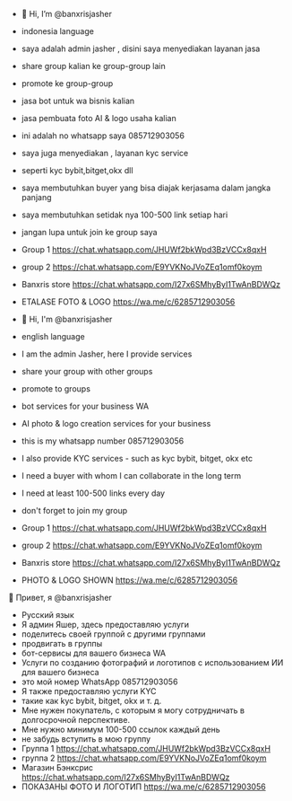 - 👋 Hi, I’m @banxrisjasher
- indonesia language
- saya adalah admin jasher , disini saya menyediakan layanan jasa
- share group kalian ke group-group lain
- promote ke group-group
- jasa bot untuk wa bisnis kalian
- jasa pembuata foto AI & logo usaha kalian
- ini adalah no whatsapp saya 085712903056
- saya juga menyediakan , layanan kyc service
- seperti kyc bybit,bitget,okx dll
- saya membutuhkan buyer yang bisa diajak kerjasama dalam jangka panjang
- saya membutuhkan setidak nya 100-500 link setiap hari
- jangan lupa untuk join ke group saya
- Group 1
https://chat.whatsapp.com/JHUWf2bkWpd3BzVCCx8qxH
- group 2
https://chat.whatsapp.com/E9YVKNoJVoZEq1omf0koym
- Banxris store
https://chat.whatsapp.com/I27x6SMhyByI1TwAnBDWQz
- ETALASE FOTO & LOGO
https://wa.me/c/6285712903056

- 👋 Hi, I'm @banxrisjasher
- english language
- I am the admin Jasher, here I provide services
- share your group with other groups
- promote to groups
- bot services for your business WA
- AI photo & logo creation services for your business
- this is my whatsapp number 085712903056
- I also provide KYC services - such as kyc bybit, bitget, okx etc
- I need a buyer with whom I can collaborate in the long term
- I need at least 100-500 links every day
- don't forget to join my group
- Group 1 https://chat.whatsapp.com/JHUWf2bkWpd3BzVCCx8qxH
- group 2 https://chat.whatsapp.com/E9YVKNoJVoZEq1omf0koym
- Banxris store https://chat.whatsapp.com/I27x6SMhyByI1TwAnBDWQz
- PHOTO & LOGO SHOWN https://wa.me/c/6285712903056

👋 Привет, я @banxrisjasher
- Русский язык
- Я админ Яшер, здесь предоставляю услуги
- поделитесь своей группой с другими группами
- продвигать в группы
- бот-сервисы для вашего бизнеса WA
- Услуги по созданию фотографий и логотипов с использованием ИИ для вашего бизнеса
- это мой номер WhatsApp 085712903056
- Я также предоставляю услуги KYC
- такие как kyc bybit, bitget, okx и т. д.
- Мне нужен покупатель, с которым я могу сотрудничать в долгосрочной перспективе.
- Мне нужно минимум 100-500 ссылок каждый день
- не забудь вступить в мою группу
- Группа 1
https://chat.whatsapp.com/JHUWf2bkWpd3BzVCCx8qxH
- группа 2
https://chat.whatsapp.com/E9YVKNoJVoZEq1omf0koym
- Магазин Бэнксрис
https://chat.whatsapp.com/I27x6SMhyByI1TwAnBDWQz
- ПОКАЗАНЫ ФОТО И ЛОГОТИП
https://wa.me/c/6285712903056

